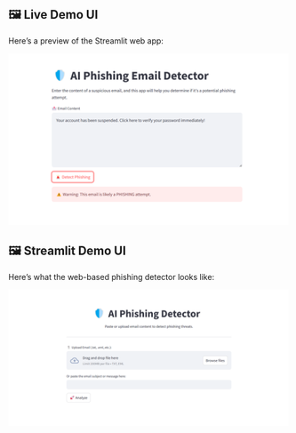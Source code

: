 ## 🖼️ Live Demo UI

Here’s a preview of the Streamlit web app:

![AI Phishing Detector UI](demo_ui.png)


## 🖼️ Streamlit Demo UI

Here’s what the web-based phishing detector looks like:

![Streamlit Demo](ui_demo.png)
